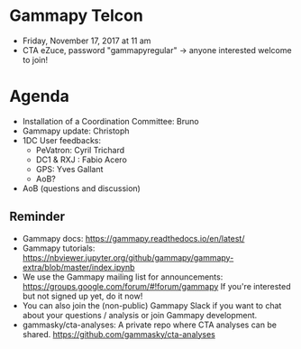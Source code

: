 # Gammapy Telcon

* Friday, November 17, 2017 at 11 am
* CTA eZuce, password "gammapyregular" -> anyone interested welcome to join!

# Agenda

* Installation of a Coordination Committee: Bruno
* Gammapy update: Christoph
* 1DC User feedbacks:
    * PeVatron: Cyril Trichard 
    * DC1 & RXJ : Fabio Acero
    * GPS: Yves Gallant
    * AoB?
* AoB (questions and discussion)

## Reminder

* Gammapy docs: https://gammapy.readthedocs.io/en/latest/
* Gammapy tutorials: https://nbviewer.jupyter.org/github/gammapy/gammapy-extra/blob/master/index.ipynb
* We use the Gammapy mailing list for announcements:
  https://groups.google.com/forum/#!forum/gammapy
  If you're interested but not signed up yet, do it now!
* You can also join the (non-public) Gammapy Slack if you want
  to chat about your questions / analysis or join Gammapy development.
*  gammasky/cta-analyses: A private repo where CTA analyses can be shared.
    https://github.com/gammasky/cta-analyses
